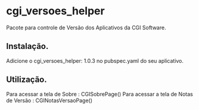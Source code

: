 # cgi_versoes_helper

Pacote para controle de Versão dos Aplicativos da CGI Software.

## Instalação.

Adicione o cgi_versoes_helper: 1.0.3 no pubspec.yaml do seu aplicativo.

## Utilização.

Para acessar a tela de Sobre : CGISobrePage()
Para acessar a tela de Notas de Versão : CGINotasVersaoPage()
